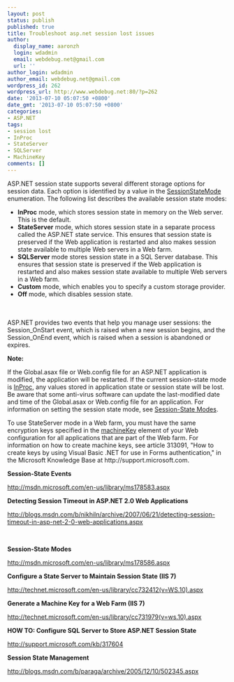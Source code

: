 ```yaml
---
layout: post
status: publish
published: true
title: Troubleshoot asp.net session lost issues
author:
  display_name: aaronzh
  login: wdadmin
  email: webdebug.net@gmail.com
  url: ''
author_login: wdadmin
author_email: webdebug.net@gmail.com
wordpress_id: 262
wordpress_url: http://www.webdebug.net:80/?p=262
date: '2013-07-10 05:07:50 +0800'
date_gmt: '2013-07-10 05:07:50 +0800'
categories:
- ASP.NET
tags:
- session lost
- InProc
- StateServer
- SQLServer
- MachineKey
comments: []
---
```

<p>ASP.NET session state supports several different storage options for session data. Each option is identified by a value in the <a href="http://msdn.microsoft.com/en-us/library/system.web.sessionstate.sessionstatemode.aspx">SessionStateMode</a> enumeration. The following list describes the available session state modes:</p>
<ul>
<li><strong>InProc</strong> mode, which stores session state in memory on the Web server. This is the default.</li>
<li><strong>StateServer</strong> mode, which stores session state in a separate process called the ASP.NET state service. This ensures that session state is preserved if the Web application is restarted and also makes session state available to multiple Web servers in a Web farm.</li>
<li><strong>SQLServer</strong> mode stores session state in a SQL Server database. This ensures that session state is preserved if the Web application is restarted and also makes session state available to multiple Web servers in a Web farm.</li>
<li><strong>Custom</strong> mode, which enables you to specify a custom storage provider.</li>
<li><strong>Off</strong> mode, which disables session state.</li><br />
</ul><br />
ASP.NET provides two events that help you manage user sessions: the Session_OnStart event, which is raised when a new session begins, and the Session_OnEnd event, which is raised when a session is abandoned or expires.</p>
<p><strong>Note:</strong></p>
<p>If the Global.asax file or Web.config file for an ASP.NET application is modified, the application will be restarted. If the current session-state mode is <a href="http://msdn.microsoft.com/en-us/library/system.web.sessionstate.sessionstatemode.aspx">InProc</a>, any values stored in application state or session state will be lost. Be aware that some anti-virus software can update the last-modified date and time of the Global.asax or Web.config file for an application. For information on setting the session state mode, see <a href="http://msdn.microsoft.com/en-us/library/ms178586.aspx">Session-State Modes</a>.</p>
<p>To use StateServer mode in a Web farm, you must have the same encryption keys specified in the <a href="http://msdn.microsoft.com/en-us/library/w8h3skw9.aspx">machineKey</a> element of your Web configuration for all applications that are part of the Web farm. For information on how to create machine keys, see article 313091, "How to create keys by using Visual Basic .NET for use in Forms authentication," in the Microsoft Knowledge Base at http://support.microsoft.com.</p>
<p><b>Session-State Events</b></p>
<p><a href="http://msdn.microsoft.com/en-us/library/ms178583.aspx">http://msdn.microsoft.com/en-us/library/ms178583.aspx</a></p>
<p><b>Detecting Session Timeout in ASP.NET 2.0 Web Applications</b></p>
<p><a href="http://blogs.msdn.com/b/nikhiln/archive/2007/06/21/detecting-session-timeout-in-asp-net-2-0-web-applications.aspx">http://blogs.msdn.com/b/nikhiln/archive/2007/06/21/detecting-session-timeout-in-asp-net-2-0-web-applications.aspx</a></p>
<p>&nbsp;</p>
<p><b>Session-State Modes</b></p>
<p><a href="http://msdn.microsoft.com/en-us/library/ms178586.aspx">http://msdn.microsoft.com/en-us/library/ms178586.aspx</a></p>
<p><b>Configure a State Server to Maintain Session State (IIS 7)</b></p>
<p><a href="http://technet.microsoft.com/en-us/library/cc732412(v=WS.10).aspx">http://technet.microsoft.com/en-us/library/cc732412(v=WS.10).aspx</a></p>
<p><b>Generate a Machine Key for a Web Farm (IIS 7)</b></p>
<p><a href="http://technet.microsoft.com/en-us/library/cc731979(v=ws.10).aspx">http://technet.microsoft.com/en-us/library/cc731979(v=ws.10).aspx</a></p>
<p><b>HOW TO: Configure SQL Server to Store ASP.NET Session State</b></p>
<p><a href="http://support.microsoft.com/kb/317604">http://support.microsoft.com/kb/317604</a></p>
<p><b>Session State Management</b></p>
<p><a href="http://blogs.msdn.com/b/paraga/archive/2005/12/10/502345.aspx">http://blogs.msdn.com/b/paraga/archive/2005/12/10/502345.aspx</a></p>
